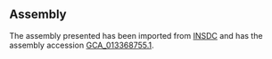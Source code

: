 
Assembly
--------

The assembly presented has been imported from 
[INSDC](http://www.insdc.org) and has the assembly accession
[GCA\_013368755.1](http://www.ebi.ac.uk/ena/data/view/GCA_013368755.1).

